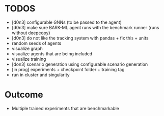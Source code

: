 # TODOS
- [d0n3] configurable GNNs (to be passed to the agent)
- [d0n3] make sure BARK-ML agent runs with the benchmark runner (runs without deepcopy)
- [d0n3] do not like the tracking system with pandas + fix this + units
- random seeds of agents
- visualize graph
- visualize agents that are being included
- visualize training
- [don3] scenario generation using configurable scenario generation
- [in prog] experiments + checkpoint folder + training tag
- run in cluster and singularity

# Outcome
- Multiple trained experiments that are benchmarkable
